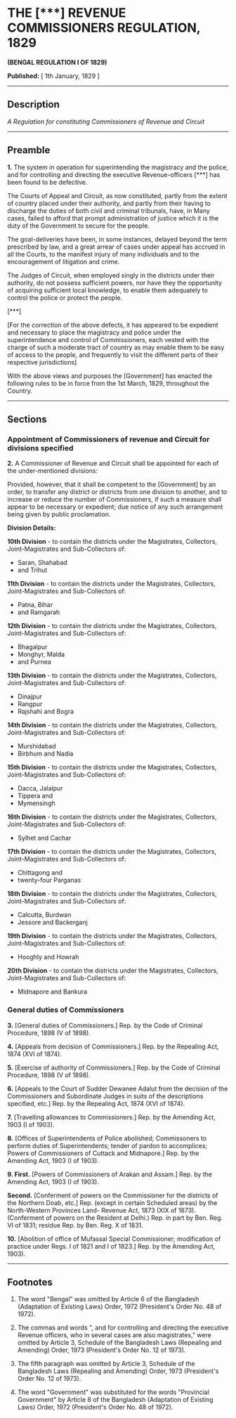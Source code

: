 # THE [***] REVENUE COMMISSIONERS REGULATION, 1829

**(BENGAL REGULATION I OF 1829)**

**Published:** [ 1th January, 1829 ]

---

## Description

*A Regulation for constituting Commissioners of Revenue and Circuit*

---

## Preamble

**1.** The system in operation for superintending the magistracy and the police, and for controlling and directing the executive Revenue-officers [***] has been found to be defective.

The Courts of Appeal and Circuit, as now constituted, partly from the extent of country placed under their authority, and partly from their having to discharge the duties of both civil and criminal tribunals, have, in Many cases, failed to afford that prompt administration of justice which it is the duty of the Government to secure for the people.

The goal-deliveries have been, in some instances, delayed beyond the term prescribed by law, and a great arrear of cases under appeal has accrued in all the Courts, to the manifest injury of many individuals and to the encouragement of litigation and crime.

The Judges of Circuit, when employed singly in the districts under their authority, do not possess sufficient powers, nor have they the opportunity of acquiring sufficient local knowledge, to enable them adequately to control the police or protect the people.

[***]

[For the correction of the above defects, it has appeared to be expedient and necessary to place the magistracy and police under the superintendence and control of Commissioners, each vested with the charge of such a moderate tract of country as may enable them to be easy of access to the people, and frequently to visit the different parts of their respective jurisdictions]

With the above views and purposes the [Government] has enacted the following rules to be in force from the 1st March, 1829, throughout the Country.

---

## Sections

### Appointment of Commissioners of revenue and Circuit for divisions specified

**2.** A Commissioner of Revenue and Circuit shall be appointed for each of the under-mentioned divisions:

Provided, however, that it shall be competent to the [Government] by an order, to transfer any district or districts from one division to another, and to increase or reduce the number of Commissioners, if such a measure shall appear to be necessary or expedient; due notice of any such arrangement being given by public proclamation.

**Division Details:**

**10th Division** - to contain the districts under the Magistrates, Collectors, Joint-Magistrates and Sub-Collectors of:
- Saran, Shahabad
- and Trihut

**11th Division** - to contain the districts under the Magistrates, Collectors, Joint-Magistrates and Sub-Collectors of:
- Patna, Bihar
- and Ramgarah

**12th Division** - to contain the districts under the Magistrates, Collectors, Joint-Magistrates and Sub-Collectors of:
- Bhagalpur
- Monghyr, Malda
- and Purnea

**13th Division** - to contain the districts under the Magistrates, Collectors, Joint-Magistrates and Sub-Collectors of:
- Dinajpur
- Rangpur
- Rajshahi and Bogra

**14th Division** - to contain the districts under the Magistrates, Collectors, Joint-Magistrates and Sub-Collectors of:
- Murshidabad
- Birbhum and Nadia

**15th Division** - to contain the districts under the Magistrates, Collectors, Joint-Magistrates and Sub-Collectors of:
- Dacca, Jalalpur
- Tippera and
- Mymensingh

**16th Division** - to contain the districts under the Magistrates, Collectors, Joint-Magistrates and Sub-Collectors of:
- Sylhet and Cachar

**17th Division** - to contain the districts under the Magistrates, Collectors, Joint-Magistrates and Sub-Collectors of:
- Chittagong and
- twenty-four Parganas

**18th Division** - to contain the districts under the Magistrates, Collectors, Joint-Magistrates and Sub-Collectors of:
- Calcutta, Burdwan
- Jessore and Backerganj

**19th Division** - to contain the districts under the Magistrates, Collectors, Joint-Magistrates and Sub-Collectors of:
- Hooghly and Howrah

**20th Division** - to contain the districts under the Magistrates, Collectors, Joint-Magistrates and Sub-Collectors of:
- Midnapore and Bankura

### General duties of Commissioners

**3.** [General duties of Commissioners.] Rep. by the Code of Criminal Procedure, 1898 (V of 1898).

**4.** [Appeals from decision of Commissioners.] Rep. by the Repealing Act, 1874 (XVI of 1874).

**5.** [Exercise of authority of Commissioners.] Rep. by the Code of Criminal Procedure, 1898 (V of 1898).

**6.** [Appeals to the Court of Sudder Dewanee Adalut from the decision of the Commissioners and Subordinate Judges in suits of the descriptions specified, etc.] Rep. by the Repealing Act, 1874 (XVI of 1874).

**7.** [Travelling allowances to Commissioners.] Rep. by the Amending Act, 1903 (I of 1903).

**8.** [Offices of Superintendents of Police abolished; Commissoners to perform duties of Superintendents; tender of pardon to accomplices; Powers of Commissioners of Cuttack and Midnapore.] Rep. by the Amending Act, 1903 (I of 1903).

**9. First.** [Powers of Commissioners of Arakan and Assam.] Rep. by the Amending Act, 1903 (I of 1903).

**Second.** [Conferment of powers on the Commissioner for the districts of the Northern Doab, etc.] Rep. (except in certain Scheduled areas) by the North-Western Provinces Land- Revenue Act, 1873 (XIX of 1873). (Conferment of powers on the Resident at Delhi.) Rep. in part by Ben. Reg. VI of 1831; residue Rep. by Ben. Reg. X of 1831.

**10.** [Abolition of office of Mufassal Special Commissioner; modification of practice under Regs. I of 1821 and I of 1823.] Rep. by the Amending Act, 1903).

---

## Footnotes

1. The word "Bengal" was omitted by Article 6 of the Bangladesh (Adaptation of Existing Laws) Order, 1972 (President's Order No. 48 of 1972).

2. The commas and words ", and for controlling and directing the executive Revenue officers, who in several cases are also magistrates," were omitted by Article 3, Schedule of the Bangladesh Laws (Repealing and Amending) Order, 1973 (President's Order No. 12 of 1973).

3. The fifth paragraph was omitted by Article 3, Schedule of the Bangladesh Laws (Repealing and Amending) Order, 1973 (President's Order No. 12 of 1973).

4. The word "Government" was substituted for the words "Provincial Government" by Article 8 of the Bangladesh (Adaptation of Existing Laws) Order, 1972 (President's Order No. 48 of 1972).
